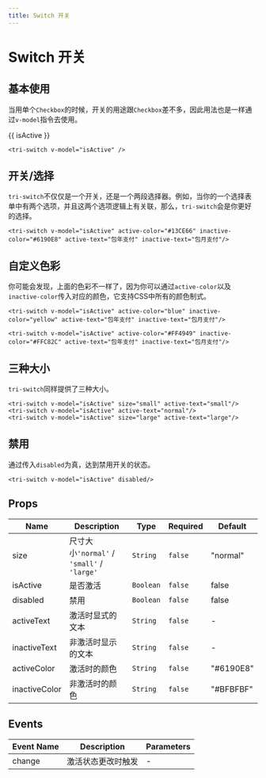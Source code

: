 ```yaml
---
title: Switch 开关
---
```


<script>
export default {
  data() {
    return {
      isActive: false,
    }
  },
}
</script>

# Switch 开关

## 基本使用

当用单个`Checkbox`的时候，开关的用途跟`Checkbox`差不多，因此用法也是一样通过`v-model`指令去使用。

<tri-switch v-model="isActive" />{{ isActive }}

```vue
<tri-switch v-model="isActive" />
```

## 开关/选择

`tri-switch`不仅仅是一个开关，还是一个两段选择器。例如，当你的一个选择表单中有两个选项，并且这两个选项逻辑上有关联，那么，`tri-switch`会是你更好的选择。

<tri-switch v-model="isActive" active-color="#13CE66" inactive-color="#6190E8" active-text="包年支付" inactive-text="包月支付"/>

```vue
<tri-switch v-model="isActive" active-color="#13CE66" inactive-color="#6190E8" active-text="包年支付" inactive-text="包月支付"/>
```

## 自定义色彩

你可能会发现，上面的色彩不一样了，因为你可以通过`active-color`以及`inactive-color`传入对应的颜色，它支持CSS中所有的颜色制式。

<tri-switch v-model="isActive" active-color="blue" inactive-color="yellow" active-text="包年支付" inactive-text="包月支付"/>
<tri-switch v-model="isActive" active-color="#FF4949" inactive-color="#FFC82C" active-text="包年支付" inactive-text="包月支付"/>

```vue
<tri-switch v-model="isActive" active-color="blue" inactive-color="yellow" active-text="包年支付" inactive-text="包月支付"/>

<tri-switch v-model="isActive" active-color="#FF4949" inactive-color="#FFC82C" active-text="包年支付" inactive-text="包月支付"/>
```

## 三种大小

`tri-switch`同样提供了三种大小。

<tri-switch v-model="isActive" size="small" active-text="small"/>
<tri-switch v-model="isActive" active-text="normal"/>
<tri-switch v-model="isActive" size="large" active-text="large"/>

```vue
<tri-switch v-model="isActive" size="small" active-text="small"/>
<tri-switch v-model="isActive" active-text="normal"/>
<tri-switch v-model="isActive" size="large" active-text="large"/>
```

## 禁用

通过传入`disabled`为真，达到禁用开关的状态。

<tri-switch v-model="isActive" disabled/>

```vue
<tri-switch v-model="isActive" disabled/>
```

## Props

<!-- @vuese:tri-switch:props:start -->
|Name|Description|Type|Required|Default|
|---|---|---|---|---|
|size|尺寸大小`'normal'` / `'small'` / `'large'`|`String`|`false`|"normal"|
|isActive|是否激活|`Boolean`|`false`|false|
|disabled|禁用|`Boolean`|`false`|false|
|activeText|激活时显式的文本|`String`|`false`|-|
|inactiveText|非激活时显示的文本|`String`|`false`|-|
|activeColor|激活时的颜色|`String`|`false`|"#6190E8"|
|inactiveColor|非激活时的颜色|`String`|`false`|"#BFBFBF"|

<!-- @vuese:tri-switch:props:end -->


## Events

<!-- @vuese:tri-switch:events:start -->
|Event Name|Description|Parameters|
|---|---|---|
|change|激活状态更改时触发|-|

<!-- @vuese:tri-switch:events:end -->